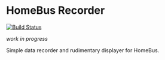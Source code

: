 # HomeBus Recorder

[![Build Status](https://travis-ci.com/HomeBusProjects/homebus-recorder.svg?branch=master)](https://travis-ci.com/HomeBusProjects/homebus-recorder)

*work in progress*

Simple data recorder and rudimentary displayer for HomeBus.
